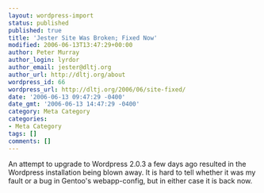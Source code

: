 ```yaml
---
layout: wordpress-import
status: published
published: true
title: 'Jester Site Was Broken; Fixed Now'
modified: 2006-06-13T13:47:29+00:00
author: Peter Murray
author_login: lyrdor
author_email: jester@dltj.org
author_url: http://dltj.org/about
wordpress_id: 66
wordpress_url: http://dltj.org/2006/06/site-fixed/
date: '2006-06-13 09:47:29 -0400'
date_gmt: '2006-06-13 14:47:29 -0400'
category: Meta Category
categories:
- Meta Category
tags: []
comments: []
---
```

<p>An attempt to upgrade to Wordpress 2.0.3 a few days ago resulted in the Wordpress installation being blown away.  It is hard to tell whether it was my fault or a bug in Gentoo's webapp-config, but in either case it is back now.</p>
